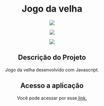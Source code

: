 <h1 align="center">Jogo da velha</h1>
<p align="center">
<img src="https://user-images.githubusercontent.com/72825535/197845754-0c344e20-7c89-41a1-82ca-62bd144cc6ed.gif">
</p>

<p align="center"> <img src="https://img.shields.io/github/license/mateusrr/landing-page"/></p>

<p align="center">
<img src="http://img.shields.io/static/v1?label=STATUS&message=FINALIZADO%20&color=GREEN&style=for-the-badge"/>
</p>

<h2 align="center">Descrição do Projeto</h2>
<p align="center">Jogo da velha desenvolvido com Javascript.</p>

<h2 align="center">Acesso a aplicação</h2>
<p align="center">
 Você pode acessar por esse<a href="https://mateusrr.github.io/jogoDaVelha/" target="_blank"> link.</a>
 </p>
